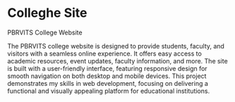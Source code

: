 # Colleghe Site
 PBRVITS College Website

The PBRVITS college website is designed to provide students, faculty, and visitors with a seamless online experience. It offers easy access to academic resources, event updates, faculty information, and more. The site is built with a user-friendly interface, featuring responsive design for smooth navigation on both desktop and mobile devices. This project demonstrates my skills in web development, focusing on delivering a functional and visually appealing platform for educational institutions.
